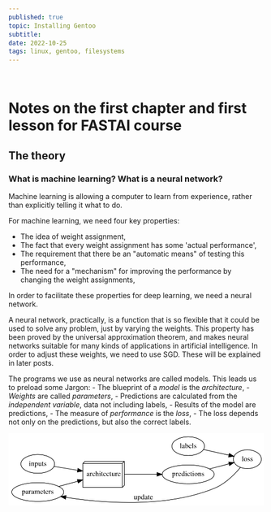 ```yaml
---
published: true
topic: Installing Gentoo
subtitle: 
date: 2022-10-25
tags: linux, gentoo, filesystems
---
```


<br>

# Notes on the first chapter and first lesson for FASTAI course

## The theory

### What is machine learning? What is a neural network?

Machine learning is allowing a computer to learn from experience, rather than explicitly telling it what to do. 

For machine learning, we need four key properties:
 - The idea of weight assignment,
 - The fact that every weight assignment has some 'actual performance',
 - The requirement that there be an "automatic means" of testing this performance,
 - The need for a "mechanism" for improving the performance by changing the weight assignments,

In order to facilitate these properties for deep learning, we need a neural network.

A neural network, practically, is a function that is so flexible that it could be used to solve any problem, just by varying the weights. This property has been proved by the
universal approximation theorem, and makes neural networks suitable for many kinds of applications in artificial intelligence. In order to adjust these weights, we need to use SGD.
These will be explained in later posts.

The programs we use as neural networks are called models. This leads us to preload some Jargon:
    - The blueprint of a *model* is the *architecture*,
    - *Weights* are called *parameters*,
    - Predictions are calculated from the *independent variable*, data not including labels,
    - Results of the model are predictions,
    - The measure of *performance* is the *loss*,
    - The loss depends not only on the predictions, but also the correct labels.

![Diagram of the model working](/images/modeljargon.png)
